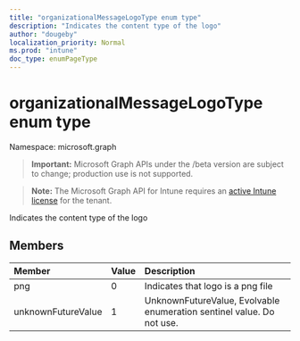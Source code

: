 ```yaml
---
title: "organizationalMessageLogoType enum type"
description: "Indicates the content type of the logo"
author: "dougeby"
localization_priority: Normal
ms.prod: "intune"
doc_type: enumPageType
---
```


# organizationalMessageLogoType enum type

Namespace: microsoft.graph

> **Important:** Microsoft Graph APIs under the /beta version are subject to change; production use is not supported.

> **Note:** The Microsoft Graph API for Intune requires an [active Intune license](https://go.microsoft.com/fwlink/?linkid=839381) for the tenant.

Indicates the content type of the logo

## Members
|Member|Value|Description|
|:---|:---|:---|
|png|0|Indicates that logo is a png file|
|unknownFutureValue|1|UnknownFutureValue, Evolvable enumeration sentinel value. Do not use.|






